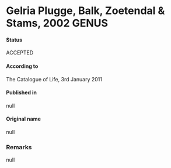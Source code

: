 # Gelria Plugge, Balk, Zoetendal & Stams, 2002 GENUS

#### Status
ACCEPTED

#### According to
The Catalogue of Life, 3rd January 2011

#### Published in
null

#### Original name
null

### Remarks
null
